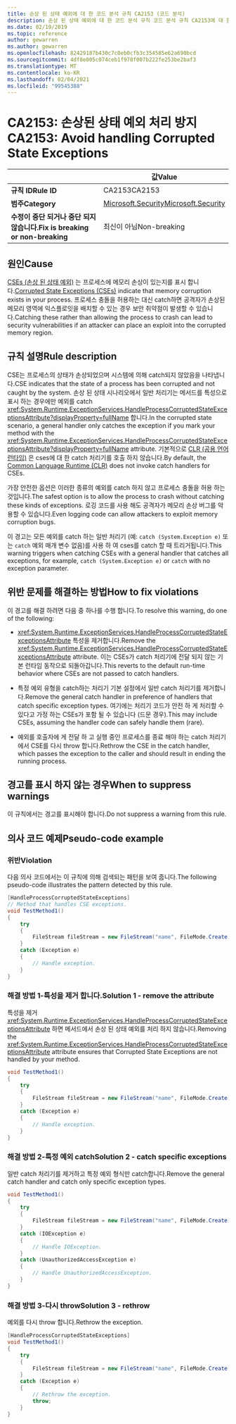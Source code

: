 ```yaml
---
title: 손상 된 상태 예외에 대 한 코드 분석 규칙 CA2153 (코드 분석)
description: 손상 된 상태 예외에 대 한 코드 분석 규칙 코드 분석 규칙 CA2153에 대 한 자세한 정보
ms.date: 02/19/2019
ms.topic: reference
author: gewarren
ms.author: gewarren
ms.openlocfilehash: 82429187b430c7c0eb0cfb3c354585e62a690bcd
ms.sourcegitcommit: 4df8e005c074ceb1f978f007b222fe253be2baf3
ms.translationtype: MT
ms.contentlocale: ko-KR
ms.lasthandoff: 02/04/2021
ms.locfileid: "99545388"
---
```

# <a name="ca2153-avoid-handling-corrupted-state-exceptions"></a><span data-ttu-id="1563b-103">CA2153: 손상된 상태 예외 처리 방지</span><span class="sxs-lookup"><span data-stu-id="1563b-103">CA2153: Avoid handling Corrupted State Exceptions</span></span>

| | <span data-ttu-id="1563b-104">값</span><span class="sxs-lookup"><span data-stu-id="1563b-104">Value</span></span> |
|-|-|
| <span data-ttu-id="1563b-105">**규칙 ID**</span><span class="sxs-lookup"><span data-stu-id="1563b-105">**Rule ID**</span></span> |<span data-ttu-id="1563b-106">CA2153</span><span class="sxs-lookup"><span data-stu-id="1563b-106">CA2153</span></span>|
| <span data-ttu-id="1563b-107">**범주**</span><span class="sxs-lookup"><span data-stu-id="1563b-107">**Category**</span></span> |[<span data-ttu-id="1563b-108">Microsoft.Security</span><span class="sxs-lookup"><span data-stu-id="1563b-108">Microsoft.Security</span></span>](security-warnings.md)|
| <span data-ttu-id="1563b-109">**수정이 중단 되거나 중단 되지 않습니다.**</span><span class="sxs-lookup"><span data-stu-id="1563b-109">**Fix is breaking or non-breaking**</span></span> |<span data-ttu-id="1563b-110">최신이 아님</span><span class="sxs-lookup"><span data-stu-id="1563b-110">Non-breaking</span></span>|

## <a name="cause"></a><span data-ttu-id="1563b-111">원인</span><span class="sxs-lookup"><span data-stu-id="1563b-111">Cause</span></span>

<span data-ttu-id="1563b-112">[CSEs (손상 된 상태 예외)](/archive/msdn-magazine/2009/february/clr-inside-out-handling-corrupted-state-exceptions) 는 프로세스에 메모리 손상이 있는지를 표시 합니다.</span><span class="sxs-lookup"><span data-stu-id="1563b-112">[Corrupted State Exceptions (CSEs)](/archive/msdn-magazine/2009/february/clr-inside-out-handling-corrupted-state-exceptions) indicate that memory corruption exists in your process.</span></span> <span data-ttu-id="1563b-113">프로세스 충돌을 허용하는 대신 catch하면 공격자가 손상된 메모리 영역에 익스플로잇을 배치할 수 있는 경우 보안 취약점이 발생할 수 있습니다.</span><span class="sxs-lookup"><span data-stu-id="1563b-113">Catching these rather than allowing the process to crash can lead to security vulnerabilities if an attacker can place an exploit into the corrupted memory region.</span></span>

## <a name="rule-description"></a><span data-ttu-id="1563b-114">규칙 설명</span><span class="sxs-lookup"><span data-stu-id="1563b-114">Rule description</span></span>

<span data-ttu-id="1563b-115">CSE는 프로세스의 상태가 손상되었으며 시스템에 의해 catch되지 않았음을 나타냅니다.</span><span class="sxs-lookup"><span data-stu-id="1563b-115">CSE indicates that the state of a process has been corrupted and not caught by the system.</span></span> <span data-ttu-id="1563b-116">손상 된 상태 시나리오에서 일반 처리기는 메서드를 특성으로 표시 하는 경우에만 예외를 catch <xref:System.Runtime.ExceptionServices.HandleProcessCorruptedStateExceptionsAttribute?displayProperty=fullName> 합니다.</span><span class="sxs-lookup"><span data-stu-id="1563b-116">In the corrupted state scenario, a general handler only catches the exception if you mark your method with the <xref:System.Runtime.ExceptionServices.HandleProcessCorruptedStateExceptionsAttribute?displayProperty=fullName> attribute.</span></span> <span data-ttu-id="1563b-117">기본적으로 [CLR (공용 언어 런타임)](../../../standard/clr.md) 은 cses에 대 한 catch 처리기를 호출 하지 않습니다.</span><span class="sxs-lookup"><span data-stu-id="1563b-117">By default, the [Common Language Runtime (CLR)](../../../standard/clr.md) does not invoke catch handlers for CSEs.</span></span>

<span data-ttu-id="1563b-118">가장 안전한 옵션은 이러한 종류의 예외를 catch 하지 않고 프로세스 충돌을 허용 하는 것입니다.</span><span class="sxs-lookup"><span data-stu-id="1563b-118">The safest option is to allow the process to crash without catching these kinds of exceptions.</span></span> <span data-ttu-id="1563b-119">로깅 코드를 사용 해도 공격자가 메모리 손상 버그를 악용할 수 있습니다.</span><span class="sxs-lookup"><span data-stu-id="1563b-119">Even logging code can allow attackers to exploit memory corruption bugs.</span></span>

<span data-ttu-id="1563b-120">이 경고는 모든 예외를 catch 하는 일반 처리기 (예: `catch (System.Exception e)` 또는 `catch` 예외 매개 변수 없음)를 사용 하 여 cses를 catch 할 때 트리거됩니다.</span><span class="sxs-lookup"><span data-stu-id="1563b-120">This warning triggers when catching CSEs with a general handler that catches all exceptions, for example, `catch (System.Exception e)` or `catch` with no exception parameter.</span></span>

## <a name="how-to-fix-violations"></a><span data-ttu-id="1563b-121">위반 문제를 해결하는 방법</span><span class="sxs-lookup"><span data-stu-id="1563b-121">How to fix violations</span></span>

<span data-ttu-id="1563b-122">이 경고를 해결 하려면 다음 중 하나를 수행 합니다.</span><span class="sxs-lookup"><span data-stu-id="1563b-122">To resolve this warning, do one of the following:</span></span>

- <span data-ttu-id="1563b-123"><xref:System.Runtime.ExceptionServices.HandleProcessCorruptedStateExceptionsAttribute> 특성을 제거합니다.</span><span class="sxs-lookup"><span data-stu-id="1563b-123">Remove the <xref:System.Runtime.ExceptionServices.HandleProcessCorruptedStateExceptionsAttribute> attribute.</span></span> <span data-ttu-id="1563b-124">이는 CSEs가 catch 처리기에 전달 되지 않는 기본 런타임 동작으로 되돌아갑니다.</span><span class="sxs-lookup"><span data-stu-id="1563b-124">This reverts to the default run-time behavior where CSEs are not passed to catch handlers.</span></span>

- <span data-ttu-id="1563b-125">특정 예외 유형을 catch하는 처리기 기본 설정에서 일반 catch 처리기를 제거합니다.</span><span class="sxs-lookup"><span data-stu-id="1563b-125">Remove the general catch handler in preference of handlers that catch specific exception types.</span></span> <span data-ttu-id="1563b-126">여기에는 처리기 코드가 안전 하 게 처리할 수 있다고 가정 하는 CSEs가 포함 될 수 있습니다 (드문 경우).</span><span class="sxs-lookup"><span data-stu-id="1563b-126">This may include CSEs, assuming the handler code can safely handle them (rare).</span></span>

- <span data-ttu-id="1563b-127">예외를 호출자에 게 전달 하 고 실행 중인 프로세스를 종료 해야 하는 catch 처리기에서 CSE를 다시 throw 합니다.</span><span class="sxs-lookup"><span data-stu-id="1563b-127">Rethrow the CSE in the catch handler, which passes the exception to the caller and should result in ending the running process.</span></span>

## <a name="when-to-suppress-warnings"></a><span data-ttu-id="1563b-128">경고를 표시 하지 않는 경우</span><span class="sxs-lookup"><span data-stu-id="1563b-128">When to suppress warnings</span></span>

<span data-ttu-id="1563b-129">이 규칙에서는 경고를 표시해야 합니다.</span><span class="sxs-lookup"><span data-stu-id="1563b-129">Do not suppress a warning from this rule.</span></span>

## <a name="pseudo-code-example"></a><span data-ttu-id="1563b-130">의사 코드 예제</span><span class="sxs-lookup"><span data-stu-id="1563b-130">Pseudo-code example</span></span>

### <a name="violation"></a><span data-ttu-id="1563b-131">위반</span><span class="sxs-lookup"><span data-stu-id="1563b-131">Violation</span></span>

<span data-ttu-id="1563b-132">다음 의사 코드에서는 이 규칙에 의해 검색되는 패턴을 보여 줍니다.</span><span class="sxs-lookup"><span data-stu-id="1563b-132">The following pseudo-code illustrates the pattern detected by this rule.</span></span>

```csharp
[HandleProcessCorruptedStateExceptions]
// Method that handles CSE exceptions.
void TestMethod1()
{
    try
    {
        FileStream fileStream = new FileStream("name", FileMode.Create);
    }
    catch (Exception e)
    {
        // Handle exception.
    }
}
```

### <a name="solution-1---remove-the-attribute"></a><span data-ttu-id="1563b-133">해결 방법 1-특성을 제거 합니다.</span><span class="sxs-lookup"><span data-stu-id="1563b-133">Solution 1 - remove the attribute</span></span>

<span data-ttu-id="1563b-134">특성을 제거 <xref:System.Runtime.ExceptionServices.HandleProcessCorruptedStateExceptionsAttribute> 하면 메서드에서 손상 된 상태 예외를 처리 하지 않습니다.</span><span class="sxs-lookup"><span data-stu-id="1563b-134">Removing the <xref:System.Runtime.ExceptionServices.HandleProcessCorruptedStateExceptionsAttribute> attribute ensures that Corrupted State Exceptions are not handled by your method.</span></span>

```csharp
void TestMethod1()
{
    try
    {
        FileStream fileStream = new FileStream("name", FileMode.Create);
    }
    catch (Exception e)
    {
        // Handle exception.
    }
}
```

### <a name="solution-2---catch-specific-exceptions"></a><span data-ttu-id="1563b-135">해결 방법 2-특정 예외 catch</span><span class="sxs-lookup"><span data-stu-id="1563b-135">Solution 2 - catch specific exceptions</span></span>

<span data-ttu-id="1563b-136">일반 catch 처리기를 제거하고 특정 예외 형식만 catch합니다.</span><span class="sxs-lookup"><span data-stu-id="1563b-136">Remove the general catch handler and catch only specific exception types.</span></span>

```csharp
void TestMethod1()
{
    try
    {
        FileStream fileStream = new FileStream("name", FileMode.Create);
    }
    catch (IOException e)
    {
        // Handle IOException.
    }
    catch (UnauthorizedAccessException e)
    {
        // Handle UnauthorizedAccessException.
    }
}
```

### <a name="solution-3---rethrow"></a><span data-ttu-id="1563b-137">해결 방법 3-다시 throw</span><span class="sxs-lookup"><span data-stu-id="1563b-137">Solution 3 - rethrow</span></span>

<span data-ttu-id="1563b-138">예외를 다시 throw 합니다.</span><span class="sxs-lookup"><span data-stu-id="1563b-138">Rethrow the exception.</span></span>

```csharp
[HandleProcessCorruptedStateExceptions]
void TestMethod1()
{
    try
    {
        FileStream fileStream = new FileStream("name", FileMode.Create);
    }
    catch (Exception e)
    {
        // Rethrow the exception.
        throw;
    }
}
```

